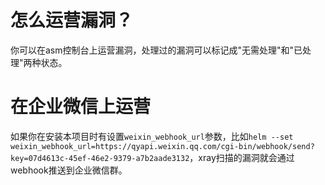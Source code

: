 # 怎么运营漏洞？
你可以在asm控制台上运营漏洞，处理过的漏洞可以标记成"无需处理"和"已处理"两种状态。

# 在企业微信上运营

如果你在安装本项目时有设置`weixin_webhook_url`参数，比如`helm --set weixin_webhook_url=https://qyapi.weixin.qq.com/cgi-bin/webhook/send?key=07d4613c-45ef-46e2-9379-a7b2aade3132`，xray扫描的漏洞就会通过webhook推送到企业微信群。
